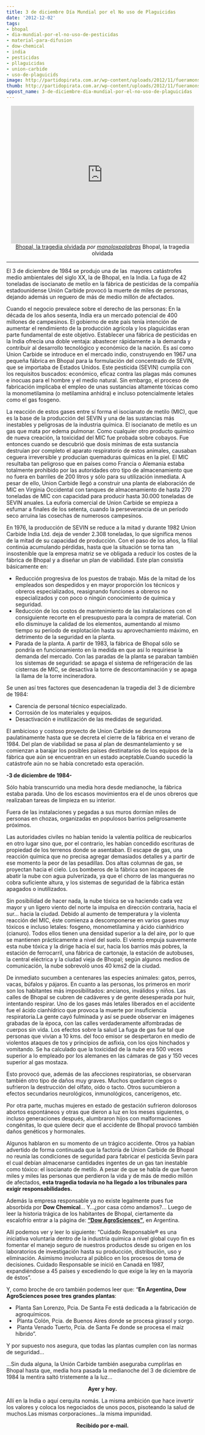 ```yaml
---
title: 3 de diciembre Día Mundial por el No uso de Plaguicidas
date: '2012-12-02'
tags:
- bhopal
- dia-mundial-por-el-no-uso-de-pesticidas
- material-para-difusion
- dow-chemical
- india
- pesticidas
- pllaguicidas
- union-carbide
- uso-de-plaguicids
image: http://partidopirata.com.ar/wp-content/uploads/2012/11/fueramonsanto.jpg
thumb: http://partidopirata.com.ar/wp-content/uploads/2012/11/fueramonsanto-150x150.jpg
wppost_name: 3-de-diciembre-dia-mundial-por-el-no-uso-de-plaguicidas
---
```


<center>
<iframe src="http://www.dailymotion.com/embed/video/xnwz2p" frameborder="0" width="480" height="360"></iframe>
<a href="http://www.dailymotion.com/video/xnwz2p_bhopal-la-tragedia-olvidada_webcam" target="_blank">Bhopal, la tragedia olvidada</a> <em>por <a href="http://www.dailymotion.com/manoloxpalabras" target="_blank">manoloxpalabras</a></em>
Bhopal, la tragedia olvidada</center>

<hr />

El 3 de diciembre de 1984 se produjo una de las  mayores catástrofes medio ambientales del siglo XX, la de Bhopal, en la India.
La fuga de 42 toneladas de isocianato de metilo en la fábrica de pesticidas de la compañía estadounidense Unión Carbide provocó la muerte de miles de personas, dejando además un reguero de más de medio millón de afectados.

Cuando el negocio prevalece sobre el derecho de las personas: En la década de los años sesenta, India era un mercado potencial de 400 millones de campesinos. El gobierno de este país tenía intención de aumentar el rendimiento de la producción agrícola y los plaguicidas eran parte fundamental de este objetivo. Establecer una fábrica de pesticidas en la India ofrecía una doble ventaja: abastecer rápidamente a la demanda y contribuir al desarrollo tecnológico y económico de la nación.
Es así como Union Carbide se introduce en el mercado indio, construyendo en 1967 una pequeña fábrica en Bhopal para la formulación del concentrado de SEVIN, que se importaba de Estados Unidos. Este pesticida (SEVIN) cumplía con los requisitos buscados: económico, eficaz contra las plagas más comunes e inocuas para el hombre y el medio natural. Sin embargo, el proceso de fabricación implicaba el empleo de unas sustancias altamente tóxicas como la monometilamina (o metilamina anhidra) e incluso potencialmente letales como el gas fosgeno.

La reacción de estos gases entre sí forma el isocianato de metilo (MIC), que es la base de la producción del SEVIN y una de las sustancias más inestables y peligrosas de la industria química. El isocianato de metilo es un gas que mata por edema pulmonar. Como cualquier otro producto químico de nueva creación, la toxicidad del MIC fue probada sobre cobayos. Fue entonces cuando se
descubrió que dosis mínimas de esta sustancia destruían por completo el aparato respiratorio de estos animales, causaban ceguera irreversible y producían quemaduras químicas en la piel. El MIC resultaba tan peligroso que en países como Francia o Alemania estaba totalmente prohibido por las autoridades otro tipo de almacenamiento que no fuera en barriles de 200 litros y sólo para su
utilización inmediata. A pesar de ello, Union Carbide llegó a construir una planta de elaboración de MIC en Virginia Occidental con tanques de almacenamiento de hasta 270 toneladas de MIC con capacidad para producir hasta 30.000 toneladas de SEVIN anuales. La euforia comercial de Union Carbide se empieza a esfumar a finales de los setenta, cuando la perseverancia de un período seco
arruina las cosechas de numerosos campesinos.

En 1976, la producción de SEVIN se reduce a la mitad y durante 1982 Union Carbide India Ltd. deja de vender 2.308
toneladas, lo que significa menos de la mitad de su capacidad de producción. Con el paso de los años, la filial continúa acumulando pérdidas, hasta que la situación se torna tan insostenible que la empresa matriz se ve obligada a reducir los costes de la fábrica de Bhopal y a diseñar un plan de viabilidad. Este plan consistía básicamente en:
<ul>
	<li>Reducción progresiva de los puestos de trabajo. Más de la mitad de los empleados son despedidos y en mayor proporción los técnicos y obreros especializados, reasignando funciones a obreros no especializados y con poco o ningún conocimiento de química y seguridad.</li>
	<li>Reducción de los costos de mantenimiento de las instalaciones con el consiguiente recorte en el presupuesto para la compra de material. Con ello disminuye la calidad de los elementos, aumentando al mismo tiempo su período de explotación hasta su aprovechamiento máximo, en detrimento de la seguridad en la planta.</li>
	<li>Parada de la planta. A partir de 1983, la fábrica de Bhopal sólo se pondría en funcionamiento en la medida en que así lo requiriese la demanda del mercado. Con las paradas de la planta se paraban también los sistemas de seguridad: se apaga el sistema de refrigeración de las cisternas de MIC, se desactiva la torre de descontaminación y se apaga la llama de la torre incineradora.</li>
</ul>
Se unen así tres factores que desencadenan la tragedia del 3 de diciembre de 1984:
<ul>
	<li>Carencia de personal técnico especializado.</li>
	<li>Corrosión de los materiales y equipos.</li>
	<li>Desactivación e inutilización de las medidas de seguridad.</li>
</ul>
El ambicioso y costoso proyecto de Union Carbide se desmorona paulatinamente hasta que se decreta el cierre de la fábrica en el verano de 1984.
Del plan de viabilidad se pasa al plan de desmantelamiento y se comienzan a barajar los posibles países destinatarios de los equipos de la fábrica que aún se encuentran en un estado aceptable.Cuando sucedió la catástrofe aún no se había concretado esta operación. <strong></strong>

<strong>-3 de diciembre de 1984-</strong>

Sólo había transcurrido una media hora desde medianoche, la fábrica estaba parada. Uno de los escasos movimientos era el de unos obreros que realizaban tareas de limpieza en su interior.

Fuera de las instalaciones y pegadas a sus muros dormían miles de personas en chozas, organizadas en populosos barrios peligrosamente próximos.

Las autoridades civiles no habían tenido la valentía política de reubicarlos en otro lugar sino que, por el contrario, les habían concedido escrituras de propiedad de los terrenos donde se asentaban. El escape de gas, una reacción química que no precisa agregar demasiados detalles y a partir de ese momento la peor de las pesadillas.
Dos altas columnas de gas, se proyectan hacia el cielo. Los bomberos de la fábrica son incapaces de abatir la nube con agua pulverizada, ya que el chorro de las mangueras no cobra suficiente altura, y los sistemas de seguridad de la fábrica están apagados o inutilizados.

Sin posibilidad de hacer nada, la nube tóxica se va haciendo cada vez mayor y un ligero viento del norte la impulsa en dirección contraria, hacia el sur... hacia la ciudad.
Debido al aumento de temperatura y la violenta reacción del MIC, éste comienza a descomponerse en varios gases muy tóxicos e incluso letales: fosgeno, monometilamina y ácido cianhídrico (cianuro). Todos ellos tienen una densidad superior a la del aire, por lo que se mantienen prácticamente a nivel del suelo.
El viento empuja suavemente esta nube tóxica y la dirige hacia el sur, hacia los barrios más pobres, la estación de ferrocarril, una fábrica de cartonaje, la estación de autobuses, la central eléctrica y la ciudad vieja de Bhopal; según algunos medios de  comunicación, la nube sobrevoló unos 40 kms2 de la ciudad.

De inmediato sucumben a centenares las especies animales:
gatos, perros, vacas, búfalos y pájaros. En cuanto a las personas, los primeros en morir son los habitantes más imposibilitados: ancianos, inválidos y niños.
Las calles de Bhopal se cubren de cadáveres y de gente desesperada por huir, intentando respirar. Uno de los gases más letales liberados en el accidente fue el ácido cianhídrico que provoca la muerte por insuficiencia respiratoria.La gente cayó fulminada y así se puede observar en imágenes grabadas de la época, con las calles verdaderamente alfombradas de cuerpos sin vida. Los efectos sobre la salud La fuga de gas fue tal que personas que vivían a 10 kms. del foco emisor se despertaron en medio de violentos ataques de tos y principios de asfixia, con los ojos hinchados y vomitando. Se ha calculado que la toxicidad de la nube era 500 veces superior a lo empleado por los alemanes en las cámaras de gas y 150 veces superior al gas mostaza.

Esto provocó que, además de las afecciones respiratorias, se observaran también otro tipo de daños muy graves.
Muchos quedaron ciegos o sufrieron la destrucción del olfato, oído o tacto. Otros sucumbieron a efectos secundarios neurológicos, inmunológicos, cancerígenos, etc.

Por otra parte, muchas mujeres en estado de gestación sufrieron dolorosos abortos espontáneos y otras que dieron a luz en los
meses siguientes, o incluso generaciones después, alumbraron hijos con malformaciones congénitas, lo que quiere decir que el accidente de Bhopal provocó también daños genéticos y hormonales.

Algunos hablaron en su momento de un trágico accidente. Otros ya habían advertido de forma continuada que la factoría de Union Carbide de Bhopal no reunía las condiciones de seguridad para fabricar el pesticida Sevin para el cual debían almacenarse cantidades ingentes de un gas tan inestable como tóxico: el isocianato de metilo. A pesar de que se habla de que fueron miles y
miles las personas que perdieron la vida y de más de medio millón de afectados, <strong>esta tragedia todavía no ha llegado a los tribunales para exigir responsabilidades.</strong>

Además la empresa responsable ya no existe legalmente pues fue absorbida por <strong>Dow Chemical</strong>… Y…¿por casa cómo andamos?...
Luego de leer la historia trágica de los habitantes de Bhopal, ciertamente da escalofrío entrar a la página de: <strong><a href="http://www.dowagro.com/ar/response/" target="_blank">“Dow AgroSciences”</a></strong>, en Argentina.

Allí podemos ver y leer lo siguiente:
“Cuidado Responsable® es una iniciativa voluntaria dentro de la industria química a nivel global cuyo fin es fomentar el manejo seguro de nuestros productos desde su origen en los laboratorios de investigación hasta su producción, distribución, uso y eliminación. Asimismo involucra al público en los procesos de toma de decisiones. Cuidado Responsable se inició en Canadá en 1987, expandiéndose a 45 países y excediendo lo que exige la ley en la mayoría de éstos”.

Y, como broche de oro también podemos leer que:
“<strong>En Argentina, Dow AgroSciences posee tres grandes plantas</strong>:
<ul>
	<li>Planta San Lorenzo, Pcia. De Santa Fe está dedicada a la fabricación de agroquímicos.</li>
	<li> Planta Colón, Pcia. de Buenos Aires donde se procesa girasol y sorgo.</li>
	<li> Planta Venado Tuerto, Pcia. de Santa Fe donde se procesa el maíz híbrido”.</li>
</ul>
Y por supuesto nos asegura, que todas las plantas cumplen con las normas de seguridad…

…Sin duda alguna, la Unión Carbide también aseguraba cumplirlas en Bhopal hasta que, media hora pasada la medianoche del 3 de diciembre de 1984 la mentira saltó tristemente a la luz…
<p style="text-align: center;"><strong>Ayer y hoy.</strong></p>
Allí en la India o aquí cerquita nomás. La misma ambición que hace invertir los valores y coloca los negociados de unos pocos, pisoteando la salud de muchos.Las mismas corporaciones…la misma impunidad.
<p style="text-align: center;"><strong>Recibido por e-mail.</strong></p>
